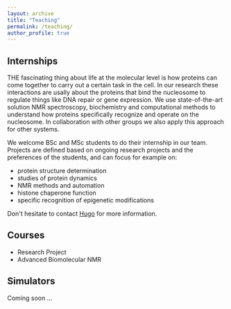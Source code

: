 ```yaml
---
layout: archive
title: "Teaching"
permalink: /teaching/
author_profile: true
---
```



Internships
-------------------------------------------------

THE fascinating thing about life at the molecular level is how proteins can come together to carry out a certain task in the cell. 
In our research these interactions are usally about the proteins that bind the nucleosome to regulate things like DNA repair or gene expression. 
We use state-of-the-art solution NMR spectroscopy, biochemistry and computational methods to understand how proteins specifically recognize and operate on the nucleosome. 
In collaboration with other groups we also apply this approach for other systems.

We welcome BSc and MSc students to do their internship in our team.
Projects are defined based on ongoing research projects and the preferences of the students, and can focus for example on:

* protein structure determination
* studies of protein dynamics
* NMR methods and automation
* histone chaperone function
* specific recognition of epigenetic modifications

Don't hesitate to contact [Hugo](mailto:h.vaningen@uu.nl) for more information.

Courses
-------------------------------------------------

* Research Project
* Advanced Biomolecular NMR

Simulators
-------------------------------------------------
Coming soon ...

